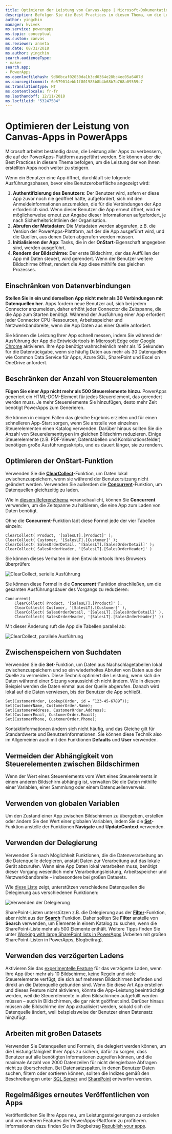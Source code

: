 ```yaml
---
title: Optimieren der Leistung von Canvas-Apps | Microsoft-Dokumentation
description: Befolgen Sie die Best Practices in diesem Thema, um die Leistung von Canvas-Apps zu steigern, die Sie in PowerApps erstellen.
author: yingchin
manager: kvivek
ms.service: powerapps
ms.topic: conceptual
ms.custom: canvas
ms.reviewer: anneta
ms.date: 08/31/2018
ms.author: yingchin
search.audienceType:
- maker
search.app:
- PowerApps
ms.openlocfilehash: 9d86bcaf02050da1b3cd0364e28bc4ec05a6407d
ms.sourcegitcommit: 6e579014ebb1f801985b8b4b68b7b768a09559c7
ms.translationtype: HT
ms.contentlocale: fr-fr
ms.lasthandoff: 12/11/2018
ms.locfileid: "53247584"
---
```

# <a name="optimize-canvas-app-performance-in-powerapps"></a>Optimieren der Leistung von Canvas-Apps in PowerApps
Microsoft arbeitet beständig daran, die Leistung aller Apps zu verbessern, die auf der PowerApps-Plattform ausgeführt werden. Sie können aber die Best Practices in diesem Thema befolgen, um die Leistung der von Ihnen erstellten Apps noch weiter zu steigern.

Wenn ein Benutzer eine App öffnet, durchläuft sie folgende Ausführungsphasen, bevor eine Benutzeroberfläche angezeigt wird: 
1. **Authentifizierung des Benutzers**: Der Benutzer wird, sofern er diese App zuvor noch nie geöffnet hatte, aufgefordert, sich mit den Anmeldeinformationen anzumelden, die für die Verbindungen der App erforderlich sind. Wenn dieser Benutzer die App erneut öffnet, wird er möglicherweise erneut zur Angabe dieser Informationen aufgefordert, je nach Sicherheitsrichtlinien der Organisation. 
2. **Abrufen der Metadaten**: Die Metadaten werden abgerufen, z.B. die Version der PowerApps-Plattform, auf der die App ausgeführt wird, und die Quellen, aus denen Daten abgerufen werden müssen. 
3. **Initialisieren der App**: Tasks, die in der **OnStart**-Eigenschaft angegeben sind, werden ausgeführt. 
4. **Rendern der Bildschirme**: Der erste Bildschirm, der das Auffüllen der App mit Daten steuert, wird gerendert. Wenn der Benutzer weitere Bildschirme öffnet, rendert die App diese mithilfe des gleichen Prozesses.  

## <a name="limit-data-connections"></a>Einschränken von Datenverbindungen 
**Stellen Sie in ein und derselben App nicht mehr als 30 Verbindungen mit Datenquellen her**. Apps fordern neue Benutzer auf, sich bei jedem Connector anzumelden, daher erhöht jeder Connector die Zeitspanne, die die App zum Starten benötigt. Während der Ausführung einer App erfordert jeder Connector CPU-Ressourcen, Arbeitsspeicher und Netzwerkbandbreite, wenn die App Daten aus einer Quelle anfordert. 

Sie können die Leistung Ihrer App schnell messen, indem Sie während der Ausführung der App die Entwicklertools in [Microsoft Edge](https://docs.microsoft.com/microsoft-edge/devtools-guide/network) oder [Google Chrome](https://developers.google.com/web/tools/chrome-devtools/network-performance/) aktivieren. Ihre App benötigt wahrscheinlich mehr als 15 Sekunden für die Datenrückgabe, wenn sie häufig Daten aus mehr als 30 Datenquellen wie Common Data Service für Apps, Azure SQL, SharePoint und Excel on OneDrive anfordert.  

## <a name="limit-the-number-of-controls"></a>Beschränken der Anzahl von Steuerelementen 
**Fügen Sie einer App nicht mehr als 500 Steuerelemente hinzu**. PowerApps generiert ein HTML-DOM-Element für jedes Steuerelement, das gerendert werden muss. Je mehr Steuerelemente Sie hinzufügen, desto mehr Zeit benötigt PowerApps zum Generieren. 

Sie können in einigen Fällen das gleiche Ergebnis erzielen und für einen schnelleren App-Start sorgen, wenn Sie anstelle von einzelnen Steuerelementen einen Katalog verwenden. Darüber hinaus sollten Sie die Anzahl von Steuerelementtypen im gleichen Bildschirm reduzieren. Einige Steuerelemente (z.B. PDF-Viewer, Datentabellen und Kombinationsfelder) benötigen große Ausführungsskripts, und es dauert länger, sie zu rendern. 

## <a name="optimize-the-onstart-function"></a>Optimieren der OnStart-Funktion
Verwenden Sie die [**ClearCollect**](functions/function-clear-collect-clearcollect.md)-Funktion, um Daten lokal zwischenzuspeichern, wenn sie während der Benutzersitzung nicht geändert werden. Verwenden Sie außerdem die [**Concurrent**](functions/function-concurrent.md)-Funktion, um Datenquellen gleichzeitig zu laden.

Wie in [diesem Referenzthema](functions/function-concurrent.md) veranschaulicht, können Sie **Concurrent** verwenden, um die Zeitspanne zu halbieren, die eine App zum Laden von Daten benötigt.

Ohne die **Concurrent**-Funktion lädt diese Formel jede der vier Tabellen einzeln:

    ClearCollect( Product, '[SalesLT].[Product]' );
    ClearCollect( Customer, '[SalesLT].[Customer]' );
    ClearCollect( SalesOrderDetail, '[SalesLT].[SalesOrderDetail]' );
    ClearCollect( SalesOrderHeader, '[SalesLT].[SalesOrderHeader]' )

Sie können dieses Verhalten in den Entwicklertools Ihres Browsers überprüfen:

![ClearCollect, serielle Ausführung](./media/performance-tips/perfconcurrent1.png)
    
Sie können diese Formel in die **Concurrent**-Funktion einschließen, um die gesamten Ausführungsdauer des Vorgangs zu reduzieren:

    Concurrent( 
        ClearCollect( Product, '[SalesLT].[Product]' ),
        ClearCollect( Customer, '[SalesLT].[Customer]' ),
        ClearCollect( SalesOrderDetail, '[SalesLT].[SalesOrderDetail]' ),
        ClearCollect( SalesOrderHeader, '[SalesLT].[SalesOrderHeader]' ))
        
Mit dieser Änderung ruft die App die Tabellen parallel ab: 

![ClearCollect, parallele Ausführung](./media/performance-tips/perfconcurrent2.png)  

## <a name="cache-lookup-data"></a>Zwischenspeichern von Suchdaten
Verwenden Sie die **Set**-Funktion, um Daten aus Nachschlagetabellen lokal zwischenzuspeichern und so ein wiederholtes Abrufen von Daten aus der Quelle zu vermeiden. Diese Technik optimiert die Leistung, wenn sich die Daten während einer Sitzung voraussichtlich nicht ändern. Wie in diesem Beispiel werden die Daten einmal aus der Quelle abgerufen. Danach wird lokal auf die Daten verwiesen, bis der Benutzer die App schließt. 

    Set(CustomerOrder, Lookup(Order, id = “123-45-6789”));
    Set(CustomerName, CustomerOrder.Name);
    Set(CustomerAddress, CustomerOrder.Address);
    Set(CustomerEmail, CustomerOrder.Email);
    Set(CustomerPhone, CustomerOrder.Phone);

Kontaktinformationen ändern sich nicht häufig, und das Gleiche gilt für Standardwerte und Benutzerinformationen. Sie können diese Technik also im Allgemeinen auch mit den Funktionen **Defaults** und **User** verwenden. 

## <a name="avoid-controls-dependency-between-screens"></a>Vermeiden der Abhängigkeit von Steuerelementen zwischen Bildschirmen
Wenn der Wert eines Steuerelements vom Wert eines Steuerelements in einem anderen Bildschirm abhängig ist, verwalten Sie die Daten mithilfe einer Variablen, einer Sammlung oder einem Datenquellenverweis.

## <a name="use-global-variables"></a>Verwenden von globalen Variablen
Um den Zustand einer App zwischen Bildschirmen zu übergeben, erstellen oder ändern Sie den Wert einer globalen Variablen, indem Sie die [**Set**](functions/function-set.md)-Funktion anstelle der Funktionen **Navigate** und **UpdateContext** verwenden.

## <a name="use-delegation"></a>Verwenden der Delegierung
Verwenden Sie nach Möglichkeit Funktionen, die die Datenverarbeitung an die Datenquelle delegieren, anstatt Daten zur Verarbeitung auf das lokale Gerät abzurufen. Wenn eine App Daten lokal verarbeiten muss, benötigt dieser Vorgang wesentlich mehr Verarbeitungsleistung, Arbeitsspeicher und Netzwerkbandbreite – insbesondere bei großen Datasets.

Wie [diese Liste](delegation-list.md) zeigt, unterstützen verschiedene Datenquellen die Delegierung aus verschiedenen Funktionen:

![Verwenden der Delegierung](./media/performance-tips/perfdelegation1.png)

SharePoint-Listen unterstützen z.B. die Delegierung aus der [**Filter**](functions/function-filter-lookup.md)-Funktion, aber nicht aus der [**Search**](functions/function-filter-lookup.md)-Funktion. Daher sollten Sie **Filter** anstelle von **Search** verwenden, um Elemente in einem Katalog zu suchen, wenn die SharePoint-Liste mehr als 500 Elemente enthält. Weitere Tipps finden Sie unter [Working with large SharePoint lists in PowerApps](https://powerapps.microsoft.com/blog/powerapps-now-supports-working-with-more-than-256-items-in-sharepoint-lists/) (Arbeiten mit großen SharePoint-Listen in PowerApps, Blogbeitrag). 

## <a name="use-delayed-load"></a>Verwenden des verzögerten Ladens
Aktivieren Sie das [experimentelle Feature](working-with-experimental.md) für das verzögerte Laden, wenn Ihre App über mehr als 10 Bildschirme, keine Regeln und viele Steuerelemente verfügt, die sich auf mehreren Bildschirmen befinden und direkt an die Datenquelle gebunden sind. Wenn Sie diese Art App erstellen und dieses Feature nicht aktivieren, könnte die App-Leistung beeinträchtigt werden, weil die Steuerelemente in allen Bildschirmen aufgefüllt werden müssen – auch in Bildschirmen, die gar nicht geöffnet sind. Darüber hinaus müssen alle Bildschirme der App aktualisiert werden, sobald sich die Datenquelle ändert, weil beispielsweise der Benutzer einen Datensatz hinzufügt.

## <a name="working-with-large-data-sets"></a>Arbeiten mit großen Datasets
Verwenden Sie Datenquellen und Formeln, die delegiert werden können, um die Leistungsfähigkeit Ihrer Apps zu sichern, dafür zu sorgen, dass Benutzer auf alle benötigten Informationen zugreifen können, und die maximale Anzahl von 2000 Datenzeilen für nicht delegierbare Abfragen nicht zu überschreiten. Bei Datensatzspalten, in denen Benutzer Daten suchen, filtern oder sortieren können, sollten die Indizes gemäß den Beschreibungen unter [SQL Server](https://docs.microsoft.com/sql/relational-databases/sql-server-index-design-guide?view=sql-server-2017) und [SharePoint](https://support.office.com/article/Add-an-index-to-a-SharePoint-column-f3f00554-b7dc-44d1-a2ed-d477eac463b0) entworfen werden.  

## <a name="republish-apps-regularly"></a>Regelmäßiges erneutes Veröffentlichen von Apps
Veröffentlichen Sie Ihre Apps neu, um Leistungssteigerungen zu erzielen und von weiteren Features der PowerApps-Plattform zu profitieren. Informationen dazu finden Sie im Blogbeitrag [Republish your apps](https://powerapps.microsoft.com/blog/republish-your-apps-to-get-performance-improvements-and-additional-features/).
